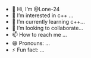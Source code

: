 - 👋 Hi, I’m @Lone-24
- 👀 I’m interested in c++ ...
- 🌱 I’m currently learning c++...
- 💞️ I’m looking to collaborate...
- 📫 How to reach me ...
- 😄 Pronouns: ...
- ⚡ Fun fact: ...

<!---
Lone-24/Lone-24 is a ✨ special ✨ repository because its `README.md` (this file) appears on your GitHub profile.
You can click the Preview link to take a look at your changes.
--->
